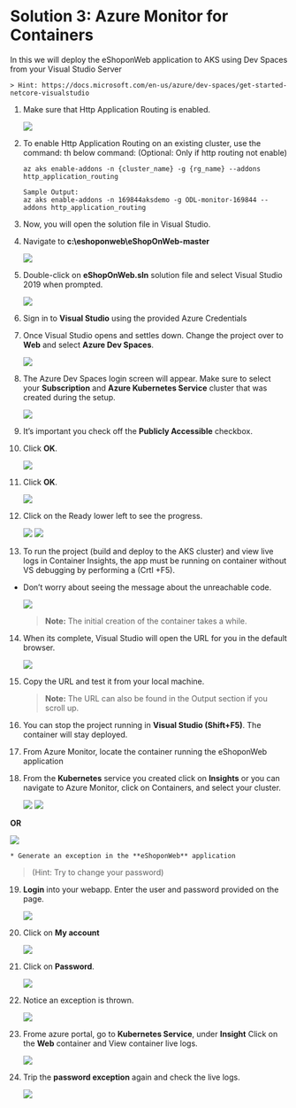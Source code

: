 # Solution 3: Azure Monitor for Containers

 In this we will deploy the eShoponWeb application to AKS using Dev Spaces from your Visual Studio Server

    > Hint: https://docs.microsoft.com/en-us/azure/dev-spaces/get-started-netcore-visualstudio

1. Make sure that Http Application Routing is enabled.

    <img src="images/aks01.jpg"/>

2. To enable Http Application Routing on an existing cluster, use the command: th below command: (Optional: Only if http routing not enable)

    ```    
    az aks enable-addons -n {cluster_name} -g {rg_name} --addons http_application_routing
    ```

    ```
    Sample Output:
    az aks enable-addons -n 169844aksdemo -g ODL-monitor-169844 --addons http_application_routing
    ```
    
3. Now, you will open the solution file in Visual Studio.


4. Navigate to **c:\eshoponweb\eShopOnWeb-master**

    <img src="images/eshop.jpg"/>

5. Double-click on **eShopOnWeb.sln** solution file and select Visual Studio 2019 when prompted.

    <img src="images/challenge3-step3.png"/>

6. Sign in to **Visual Studio** using the provided Azure Credentials

7. Once Visual Studio opens and settles down. Change the project over to **Web** and select **Azure Dev Spaces**.

    <img src="images/challenge3-step-7.jpg"/>

8. The Azure Dev Spaces login screen will appear. Make sure to select your **Subscription** and **Azure Kubernetes Service** cluster that was created during the setup.

    <img src="images/eshop2.jpg"/>

9. It’s important you check off the **Publicly Accessible** checkbox.

10. Click **OK**.

    <img src="images/eshop1.jpg"/>

11. Click **OK**.

    <img src="images/azureweb.jpg"/>

12. Click on the Ready lower left to see the progress.

    <img src="images/azureweb1.jpg"/>
    <img src="images/azureweb3.jpg"/>

13. To run the project (build and deploy to the AKS cluster) and view live logs in Container Insights, the app must be running on container without VS debugging by performing a (Crtl +F5).

* Don’t worry about seeing the message about the unreachable code.

    <img src="images/azureweb2.jpg"/>

    > **Note:** The initial creation of the container takes a while.

14. When its complete, Visual Studio will open the URL for you in the default browser.

    <img src="images/azureweb5.jpg"/>


15. Copy the URL and test it from your local machine.

    > **Note:** The URL can also be found in the Output section if you scroll up.

16. You can stop the project running in **Visual Studio (Shift+F5)**. The container will stay deployed.

17. From Azure Monitor, locate the container running the eShoponWeb application

18. From the **Kubernetes** service you created click on **Insights** or you can navigate to Azure Monitor, click on Containers, and select your cluster.

    <img src="images/eshop8.jpg"/>

    <img src="images/eshop9.jpg"/>

  **OR**

   <img src="images/eshop10.jpg"/>

    * Generate an exception in the **eShoponWeb** application

   > (Hint: Try to change your password)


19. **Login** into your webapp. Enter the user and password provided on the page.

    <img src="images/eshop11.jpg"/>

20. Click on **My account**

    <img src="images/eshop12.jpg"/>

21. Click on **Password**.

    <img src="images/eshop13.jpg"/>

22. Notice an exception is thrown.

    <img src="images/eshop14.jpg"/>

23. Frome azure portal, go to **Kubernetes Service**, under **Insight** Click on the **Web** container and View container live logs.

    <img src="images/eshop15.jpg"/>

24. Trip the **password exception** again and check the live logs.

    <img src="images/aks16.jpg"/>
